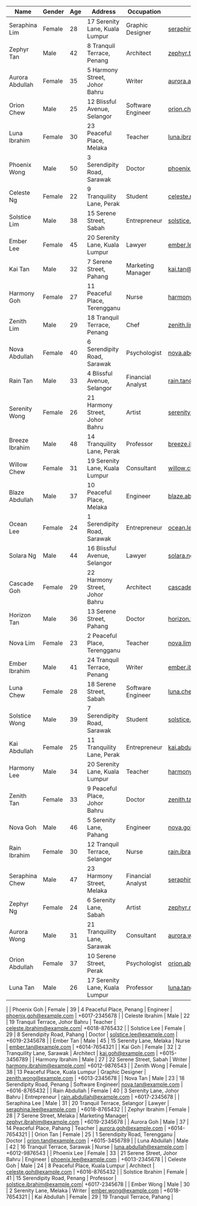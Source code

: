 | Name             | Gender | Age | Address                                | Occupation       | Email                      | Phone         |
|------------------|--------|-----|----------------------------------------|------------------|----------------------------|---------------|
| Seraphina Lim    | Female | 28  | 17 Serenity Lane, Kuala Lumpur         | Graphic Designer | seraphina.lim@example.com  | +6012-3456789 |
| Zephyr Tan       | Male   | 42  | 8 Tranquil Terrace, Penang             | Architect        | zephyr.tan@example.com     | +6011-9876543 |
| Aurora Abdullah  | Female | 35  | 5 Harmony Street, Johor Bahru          | Writer           | aurora.abd@example.com     | +6016-1234567 |
| Orion Chew       | Male   | 25  | 12 Blissful Avenue, Selangor           | Software Engineer| orion.chew@example.com     | +6019-8765432 |
| Luna Ibrahim     | Female | 30  | 23 Peaceful Place, Melaka              | Teacher          | luna.ibrahim@example.com   | +6018-2345678 |
| Phoenix Wong     | Male   | 50  | 3 Serendipity Road, Sarawak            | Doctor           | phoenix.wong@example.com   | +6017-7654321 |
| Celeste Ng       | Female | 22  | 9 Tranquility Lane, Perak              | Student          | celeste.ng@example.com     | +6014-3456789 |
| Solstice Lim     | Male   | 38  | 15 Serene Street, Sabah                | Entrepreneur     | solstice.lim@example.com   | +6013-9876543 |
| Ember Lee        | Female | 45  | 20 Serenity Lane, Kuala Lumpur         | Lawyer           | ember.lee@example.com      | +6015-1234567 |
| Kai Tan          | Male   | 32  | 7 Serene Street, Pahang                | Marketing Manager| kai.tan@example.com        | +6012-8765432 |
| Harmony Goh      | Female | 27  | 11 Peaceful Place, Terengganu          | Nurse            | harmony.goh@example.com    | +6011-2345678 |
| Zenith Lim       | Male   | 29  | 18 Tranquil Terrace, Penang            | Chef             | zenith.lim@example.com     | +6016-7654321 |
| Nova Abdullah    | Female | 40  | 6 Serendipity Road, Sarawak            | Psychologist     | nova.abdullah@example.com  | +6017-3456789 |
| Rain Tan         | Male   | 33  | 4 Blissful Avenue, Selangor            | Financial Analyst| rain.tan@example.com       | +6018-9876543 |
| Serenity Wong    | Female | 26  | 21 Harmony Street, Johor Bahru         | Artist           | serenity.wong@example.com  | +6019-1234567 |
| Breeze Ibrahim   | Male   | 48  | 14 Tranquility Lane, Perak             | Professor        | breeze.ibrahim@example.com | +6014-8765432 |
| Willow Chew      | Female | 31  | 19 Serenity Lane, Kuala Lumpur         | Consultant       | willow.chew@example.com    | +6015-2345678 |
| Blaze Abdullah   | Male   | 37  | 10 Peaceful Place, Melaka              | Engineer         | blaze.abdullah@example.com | +6012-7654321 |
| Ocean Lee        | Female | 24  | 1 Serendipity Road, Sarawak            | Entrepreneur     | ocean.lee@example.com      | +6013-3456789 |
| Solara Ng        | Male   | 44  | 16 Blissful Avenue, Selangor           | Lawyer           | solara.ng@example.com      | +6016-9876543 |
| Cascade Goh      | Female | 29  | 22 Harmony Street, Johor Bahru         | Architect        | cascade.goh@example.com    | +6017-1234567 |
| Horizon Tan      | Male   | 36  | 13 Serene Street, Pahang               | Doctor           | horizon.tan@example.com    | +6018-8765432 |
| Nova Lim         | Female | 23  | 2 Peaceful Place, Terengganu           | Teacher          | nova.lim@example.com       | +6019-2345678 |
| Ember Ibrahim    | Male   | 41  | 24 Tranquil Terrace, Penang            | Writer           | ember.ibrahim@example.com  | +6014-7654321 |
| Luna Chew        | Female | 28  | 18 Serene Street, Sabah                | Software Engineer| luna.chew@example.com      | +6015-3456789 |
| Solstice Wong    | Male   | 39  | 7 Serendipity Road, Sarawak            | Student          | solstice.wong@example.com  | +6012-9876543 |
| Kai Abdullah     | Female | 25  | 11 Tranquility Lane, Perak             | Entrepreneur     | kai.abdullah@example.com   | +6013-2345678 |
| Harmony Lee      | Male   | 34  | 20 Serenity Lane, Kuala Lumpur         | Teacher          | harmony.lee@example.com    | +6016-8765432 |
| Zenith Tan       | Female | 33  | 9 Peaceful Place, Johor Bahru          | Doctor           | zenith.tan@example.com     | +6017-2345678 |
| Nova Goh         | Male   | 46  | 5 Serenity Lane, Pahang                | Engineer         | nova.goh@example.com       | +6018-8765432 |
| Rain Ibrahim     | Female | 30  | 12 Tranquil Terrace, Selangor          | Nurse            | rain.ibrahim@example.com   | +6019-2345678 |
| Seraphina Chew   | Male   | 47  | 23 Harmony Street, Melaka              | Financial Analyst| seraphina.chew@example.com | +6014-7654321 |
| Zephyr Ng        | Female | 24  | 6 Serenity Lane, Sabah                 | Artist           | zephyr.ng@example.com      | +6015-3456789 |
| Aurora Wong      | Male   | 31  | 21 Tranquility Lane, Sarawak           | Consultant       | aurora.wong@example.com    | +6012-9876543 |
| Orion Abdullah   | Female | 37  | 10 Serene Street, Perak                | Psychologist     | orion.abdullah@example.com | +6013-2345678 |
| Luna Tan         | Male   | 26  | 17 Serenity Lane, Kuala Lumpur         | Professor        | luna.tan@example.com       | +6016-8765432

 |
| Phoenix Goh      | Female | 39  | 4 Peaceful Place, Penang               | Engineer         | phoenix.goh@example.com    | +6017-2345678 |
| Celeste Ibrahim  | Male   | 22  | 19 Tranquil Terrace, Johor Bahru       | Teacher          | celeste.ibrahim@example.com| +6018-8765432 |
| Solstice Lee     | Female | 29  | 8 Serendipity Road, Pahang             | Doctor           | solstice.lee@example.com   | +6019-2345678 |
| Ember Tan        | Male   | 45  | 15 Serenity Lane, Melaka               | Nurse            | ember.tan@example.com      | +6014-7654321 |
| Kai Goh          | Female | 32  | 2 Tranquility Lane, Sarawak            | Architect        | kai.goh@example.com        | +6015-3456789 |
| Harmony Ibrahim  | Male   | 27  | 22 Serene Street, Sabah                | Writer           | harmony.ibrahim@example.com| +6012-9876543 |
| Zenith Wong      | Female | 38  | 13 Peaceful Place, Kuala Lumpur        | Graphic Designer | zenith.wong@example.com     | +6013-2345678 |
| Nova Tan         | Male   | 23  | 18 Serendipity Road, Penang            | Software Engineer| nova.tan@example.com       | +6016-8765432 |
| Rain Abdullah    | Female | 40  | 3 Serenity Lane, Johor Bahru           | Entrepreneur     | rain.abdullah@example.com  | +6017-2345678 |
| Seraphina Lee    | Male   | 31  | 20 Tranquil Terrace, Selangor          | Lawyer           | seraphina.lee@example.com  | +6018-8765432 |
| Zephyr Ibrahim   | Female | 28  | 7 Serene Street, Melaka                | Marketing Manager| zephyr.ibrahim@example.com | +6019-2345678 |
| Aurora Goh       | Male   | 37  | 14 Peaceful Place, Pahang              | Teacher          | aurora.goh@example.com     | +6014-7654321 |
| Orion Tan        | Female | 25  | 1 Serendipity Road, Terengganu         | Doctor           | orion.tan@example.com      | +6015-3456789 |
| Luna Abdullah    | Male   | 42  | 16 Tranquil Terrace, Sarawak           | Nurse            | luna.abdullah@example.com  | +6012-9876543 |
| Phoenix Lee      | Female | 33  | 21 Serene Street, Johor Bahru          | Engineer         | phoenix.lee@example.com    | +6013-2345678 |
| Celeste Goh      | Male   | 24  | 8 Peaceful Place, Kuala Lumpur         | Architect        | celeste.goh@example.com    | +6016-8765432 |
| Solstice Ibrahim | Female | 41  | 15 Serendipity Road, Penang            | Professor        | solstice.ibrahim@example.com| +6017-2345678 |
| Ember Wong       | Male   | 30  | 2 Serenity Lane, Melaka                | Writer           | ember.wong@example.com      | +6018-7654321 |
| Kai Abdullah     | Female | 29  | 19 Tranquil Terrace, Pahang            |
